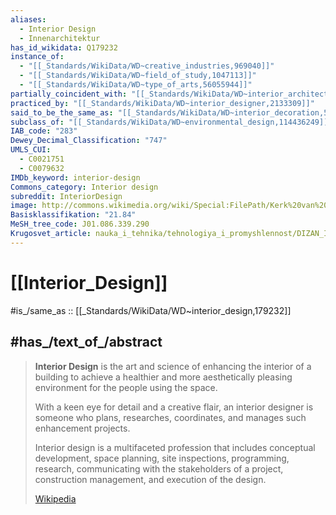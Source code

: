 ```yaml
---
aliases:
  - Interior Design
  - Innenarchitektur
has_id_wikidata: Q179232
instance_of:
  - "[[_Standards/WikiData/WD~creative_industries,969040]]"
  - "[[_Standards/WikiData/WD~field_of_study,1047113]]"
  - "[[_Standards/WikiData/WD~type_of_arts,56055944]]"
partially_coincident_with: "[[_Standards/WikiData/WD~interior_architecture,1329946]]"
practiced_by: "[[_Standards/WikiData/WD~interior_designer,2133309]]"
said_to_be_the_same_as: "[[_Standards/WikiData/WD~interior_decoration,5875045]]"
subclass_of: "[[_Standards/WikiData/WD~environmental_design,114436249]]"
IAB_code: "283"
Dewey_Decimal_Classification: "747"
UMLS_CUI:
  - C0021751
  - C0079632
IMDb_keyword: interior-design
Commons_category: Interior design
subreddit: InteriorDesign
image: http://commons.wikimedia.org/wiki/Special:FilePath/Kerk%20van%20het%20Redemptoristenklooster%20-%20387806%20-%20onroerenderfgoed.jpg
Basisklassifikation: "21.84"
MeSH_tree_code: J01.086.339.290
Krugosvet_article: nauka_i_tehnika/tehnologiya_i_promyshlennost/DIZAN_INTEREROV.html
---
```


# [[Interior_Design]] 

#is_/same_as :: [[_Standards/WikiData/WD~interior_design,179232]] 

## #has_/text_of_/abstract 

> **Interior Design** is the art and science of enhancing the interior of a building 
> to achieve a healthier and more aesthetically pleasing environment for the people using the space. 
> 
> With a keen eye for detail and a creative flair, 
> an interior designer is someone who plans, researches, coordinates, and manages such enhancement projects. 
> 
> Interior design is a multifaceted profession that includes conceptual development, space planning, 
> site inspections, programming, research, communicating with the stakeholders of a project, 
> construction management, and execution of the design.
>
> [Wikipedia](https://en.wikipedia.org/wiki/Interior%20design) 

